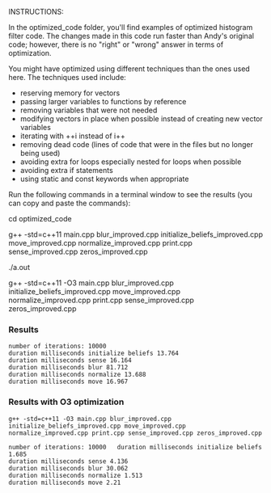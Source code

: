INSTRUCTIONS:

In the optimized_code folder, you'll find examples of optimized histogram filter code. The changes made in this code run faster than Andy's original code; however, there is no "right" or "wrong" answer in terms of optimization.

You might have optimized using different techniques than the ones used here. The techniques used include:
- reserving memory for vectors
- passing larger variables to functions by reference
- removing variables that were not needed
- modifying vectors in place when possible instead of creating new vector variables
- iterating with ++i instead of i++
- removing dead code (lines of code that were in the files but no longer being used)
- avoiding extra for loops especially nested for loops when possible
- avoiding extra if statements
- using static and const keywords when appropriate

Run the following commands in a terminal window to see the results (you can copy and paste the commands):

cd optimized_code

g++ -std=c++11 main.cpp blur_improved.cpp initialize_beliefs_improved.cpp move_improved.cpp normalize_improved.cpp print.cpp sense_improved.cpp zeros_improved.cpp

./a.out

g++ -std=c++11 -O3 main.cpp blur_improved.cpp initialize_beliefs_improved.cpp move_improved.cpp normalize_improved.cpp print.cpp sense_improved.cpp zeros_improved.cpp

### Results
```
number of iterations: 10000 
duration milliseconds initialize beliefs 13.764
duration milliseconds sense 16.164
duration milliseconds blur 81.712
duration milliseconds normalize 13.688
duration milliseconds move 16.967
```

### Results with O3 optimization
```
g++ -std=c++11 -O3 main.cpp blur_improved.cpp initialize_beliefs_improved.cpp move_improved.cpp normalize_improved.cpp print.cpp sense_improved.cpp zeros_improved.cpp
```

```
number of iterations: 10000   duration milliseconds initialize beliefs 1.685
duration milliseconds sense 4.136
duration milliseconds blur 30.062
duration milliseconds normalize 1.513
duration milliseconds move 2.21
```
